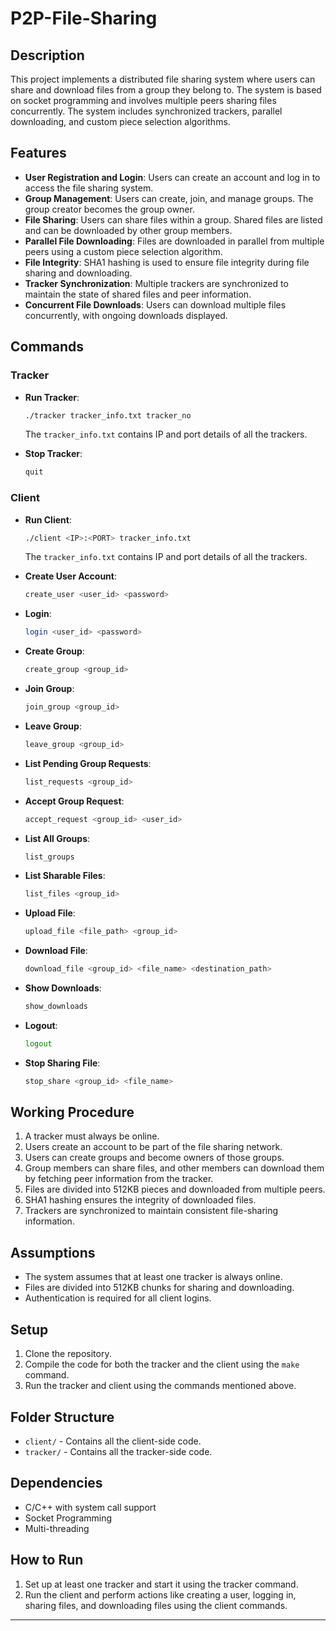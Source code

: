 # P2P-File-Sharing




## Description
This project implements a distributed file sharing system where users can share and download files from a group they belong to. The system is based on socket programming and involves multiple peers sharing files concurrently. The system includes synchronized trackers, parallel downloading, and custom piece selection algorithms.

## Features
- **User Registration and Login**: Users can create an account and log in to access the file sharing system.
- **Group Management**: Users can create, join, and manage groups. The group creator becomes the group owner.
- **File Sharing**: Users can share files within a group. Shared files are listed and can be downloaded by other group members.
- **Parallel File Downloading**: Files are downloaded in parallel from multiple peers using a custom piece selection algorithm.
- **File Integrity**: SHA1 hashing is used to ensure file integrity during file sharing and downloading.
- **Tracker Synchronization**: Multiple trackers are synchronized to maintain the state of shared files and peer information.
- **Concurrent File Downloads**: Users can download multiple files concurrently, with ongoing downloads displayed.

## Commands

### Tracker
- **Run Tracker**:  
  ```bash
  ./tracker tracker_info.txt tracker_no
  ```
  The `tracker_info.txt` contains IP and port details of all the trackers.
  
- **Stop Tracker**:  
  ```bash
  quit
  ```

### Client
- **Run Client**:  
  ```bash
  ./client <IP>:<PORT> tracker_info.txt
  ```
  The `tracker_info.txt` contains IP and port details of all the trackers.
  
- **Create User Account**:  
  ```bash
  create_user <user_id> <password>
  ```

- **Login**:  
  ```bash
  login <user_id> <password>
  ```

- **Create Group**:  
  ```bash
  create_group <group_id>
  ```

- **Join Group**:  
  ```bash
  join_group <group_id>
  ```

- **Leave Group**:  
  ```bash
  leave_group <group_id>
  ```

- **List Pending Group Requests**:  
  ```bash
  list_requests <group_id>
  ```

- **Accept Group Request**:  
  ```bash
  accept_request <group_id> <user_id>
  ```

- **List All Groups**:  
  ```bash
  list_groups
  ```

- **List Sharable Files**:  
  ```bash
  list_files <group_id>
  ```

- **Upload File**:  
  ```bash
  upload_file <file_path> <group_id>
  ```

- **Download File**:  
  ```bash
  download_file <group_id> <file_name> <destination_path>
  ```

- **Show Downloads**:  
  ```bash
  show_downloads
  ```

- **Logout**:  
  ```bash
  logout
  ```

- **Stop Sharing File**:  
  ```bash
  stop_share <group_id> <file_name>
  ```

## Working Procedure
1. A tracker must always be online.
2. Users create an account to be part of the file sharing network.
3. Users can create groups and become owners of those groups.
4. Group members can share files, and other members can download them by fetching peer information from the tracker.
5. Files are divided into 512KB pieces and downloaded from multiple peers.
6. SHA1 hashing ensures the integrity of downloaded files.
7. Trackers are synchronized to maintain consistent file-sharing information.

## Assumptions
- The system assumes that at least one tracker is always online.
- Files are divided into 512KB chunks for sharing and downloading.
- Authentication is required for all client logins.

## Setup
1. Clone the repository.
2. Compile the code for both the tracker and the client using the `make` command.
3. Run the tracker and client using the commands mentioned above.

## Folder Structure
- `client/` - Contains all the client-side code.
- `tracker/` - Contains all the tracker-side code.

## Dependencies
- C/C++ with system call support
- Socket Programming
- Multi-threading

## How to Run
1. Set up at least one tracker and start it using the tracker command.
2. Run the client and perform actions like creating a user, logging in, sharing files, and downloading files using the client commands.

---

